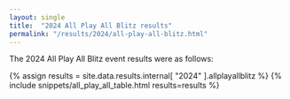 ```yaml
---
layout: single
title:  "2024 All Play All Blitz results"
permalink: "/results/2024/all-play-all-blitz.html"
---
```


The 2024 All Play All Blitz event results were as follows:

{% assign results = site.data.results.internal[ "2024" ].allplayallblitz %}
{% include snippets/all_play_all_table.html results=results %}